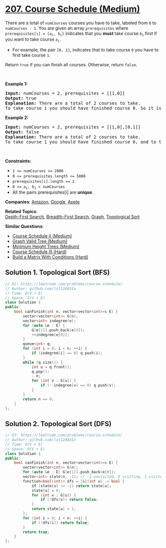 # [207. Course Schedule (Medium)](https://leetcode.com/problems/course-schedule)

<p>There are a total of <code>numCourses</code> courses you have to take, labeled from <code>0</code> to <code>numCourses - 1</code>. You are given an array <code>prerequisites</code> where <code>prerequisites[i] = [a<sub>i</sub>, b<sub>i</sub>]</code> indicates that you <strong>must</strong> take course <code>b<sub>i</sub></code> first if you want to take course <code>a<sub>i</sub></code>.</p>
<ul>
	<li>For example, the pair <code>[0, 1]</code>, indicates that to take course <code>0</code> you have to first take course <code>1</code>.</li>
</ul>
<p>Return <code>true</code> if you can finish all courses. Otherwise, return <code>false</code>.</p>
<p>&nbsp;</p>
<p><strong class="example">Example 1:</strong></p>
<pre><strong>Input:</strong> numCourses = 2, prerequisites = [[1,0]]
<strong>Output:</strong> true
<strong>Explanation:</strong> There are a total of 2 courses to take. 
To take course 1 you should have finished course 0. So it is possible.
</pre>
<p><strong class="example">Example 2:</strong></p>
<pre><strong>Input:</strong> numCourses = 2, prerequisites = [[1,0],[0,1]]
<strong>Output:</strong> false
<strong>Explanation:</strong> There are a total of 2 courses to take. 
To take course 1 you should have finished course 0, and to take course 0 you should also have finished course 1. So it is impossible.
</pre>
<p>&nbsp;</p>
<p><strong>Constraints:</strong></p>
<ul>
	<li><code>1 &lt;= numCourses &lt;= 2000</code></li>
	<li><code>0 &lt;= prerequisites.length &lt;= 5000</code></li>
	<li><code>prerequisites[i].length == 2</code></li>
	<li><code>0 &lt;= a<sub>i</sub>, b<sub>i</sub> &lt; numCourses</code></li>
	<li>All the pairs prerequisites[i] are <strong>unique</strong>.</li>
</ul>

**Companies**:
[Amazon](https://leetcode.com/company/amazon), [Google](https://leetcode.com/company/google), [Apple](https://leetcode.com/company/apple)

**Related Topics**:  
[Depth-First Search](https://leetcode.com/tag/depth-first-search/), [Breadth-First Search](https://leetcode.com/tag/breadth-first-search/), [Graph](https://leetcode.com/tag/graph/), [Topological Sort](https://leetcode.com/tag/topological-sort/)

**Similar Questions**:
* [Course Schedule II (Medium)](https://leetcode.com/problems/course-schedule-ii/)
* [Graph Valid Tree (Medium)](https://leetcode.com/problems/graph-valid-tree/)
* [Minimum Height Trees (Medium)](https://leetcode.com/problems/minimum-height-trees/)
* [Course Schedule III (Hard)](https://leetcode.com/problems/course-schedule-iii/)
* [Build a Matrix With Conditions (Hard)](https://leetcode.com/problems/build-a-matrix-with-conditions/)

## Solution 1. Topological Sort (BFS)

```cpp
// OJ: https://leetcode.com/problems/course-schedule/
// Author: github.com/lzl124631x
// Time: O(V + E)
// Space: O(V + E)
class Solution {
public:
    bool canFinish(int n, vector<vector<int>>& E) {
        vector<vector<int>> G(n);
        vector<int> indegree(n);
        for (auto &e : E) {
            G[e[1]].push_back(e[0]);
            ++indegree[e[0]];
        }
        queue<int> q;
        for (int i = 0; i < n; ++i) {
            if (indegree[i] == 0) q.push(i);
        }
        while (q.size()) {
            int u = q.front();
            q.pop();
            --n;
            for (int v : G[u]) {
                if (--indegree[v] == 0) q.push(v);
            }
        }
        return n == 0;
    }
};
```

## Solution 2. Topological Sort (DFS) 

```cpp
// OJ: https://leetcode.com/problems/course-schedule/
// Author: github.com/lzl124631x
// Time: O(V + E)
// Space: O(V + E)
class Solution {
public:
    bool canFinish(int n, vector<vector<int>>& E) {
        vector<vector<int>> G(n);
        for (auto &e : E) G[e[1]].push_back(e[0]);
        vector<int> state(n, -1); // -1 unvisited, 0 visiting, 1 visited
        function<bool(int)> dfs = [&](int u) -> bool {
            if (state[u] != -1) return state[u]; 
            state[u] = 0;
            for (int v : G[u]) {
                if (!dfs(v)) return false;
            }
            return state[u] = 1;
        };
        for (int i = 0; i < n; ++i) {
            if (!dfs(i)) return false;
        }
        return true;
    }
};
```